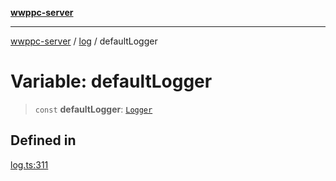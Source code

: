 [**wwppc-server**](../../README.md)

***

[wwppc-server](../../modules.md) / [log](../README.md) / defaultLogger

# Variable: defaultLogger

> `const` **defaultLogger**: [`Logger`](../classes/Logger.md)

## Defined in

[log.ts:311](https://github.com/WWPPC/WWPPC-server/blob/893fab4901e205d136b5570c7c0b518b74b2e9d9/src/log.ts#L311)
